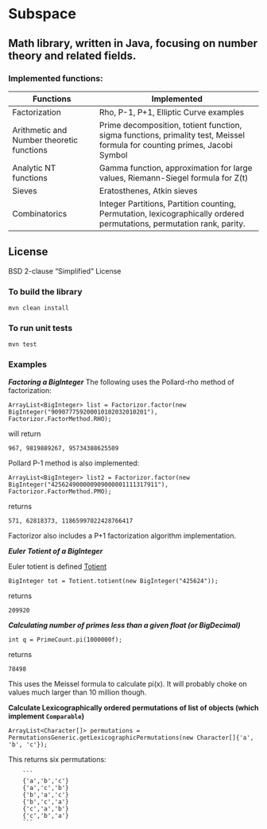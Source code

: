 # Subspace

## Math library, written in Java, focusing on number theory and related fields.

### Implemented functions:

| Functions                                 | Implemented                                                                                                                 |
|-------------------------------------------|-----------------------------------------------------------------------------------------------------------------------------|
| Factorization                             | Rho, P-1, P+1, Elliptic Curve examples                                                                                      |
| Arithmetic and Number theoretic functions | Prime decomposition, totient function, sigma functions, primality test, Meissel formula for  counting primes, Jacobi Symbol |
| Analytic NT functions                     | Gamma function, approximation for large values, Riemann-Siegel formula for Z(t)                                             |
| Sieves                                    | Eratosthenes, Atkin sieves                                                                                                  |
| Combinatorics                             | Integer Partitions, Partition counting, Permutation, lexicographically ordered permutations, permutation rank, parity.      |

## License
BSD 2-clause “Simplified” License

### To build the library

`mvn clean install`

### To run unit tests

`mvn test`

### Examples 

**<i>Factoring a BigInteger</i>**
The following uses the Pollard-rho method of factorization:

`ArrayList<BigInteger> list = Factorizor.factor(new BigInteger("909077759200010102032010201"), Factorizor.FactorMethod.RHO);`

will return

`967, 9819889267, 95734388625509`

Pollard P-1 method is also implemented:

`ArrayList<BigInteger> list2 = Factorizor.factor(new BigInteger("425624900000909000001111317911"), Factorizor.FactorMethod.PMO);`

returns 

 `571, 62818373, 11865997022428766417`
 
 Factorizor also includes a P+1 factorization algorithm implementation.
 
 
**<i>Euler Totient of a BigInteger</i>**
 
 Euler totient is defined [Totient](https://en.wikipedia.org/wiki/Euler%27s_totient_function)
 
 `BigInteger tot = Totient.totient(new BigInteger("425624"));`
 
 returns
 
 `209920`
 
 **<i> Calculating number of primes less than a given float (or BigDecimal)</i>**
 
 `int q = PrimeCount.pi(1000000f);`
 
 returns
 
 `78498`
 
 This uses the Meissel formula to calculate pi(x). It will probably choke on values much larger than 10 million though.

**Calculate Lexicographically ordered permutations of list of objects (which implement `Comparable`)**

`ArrayList<Character[]> permutations = PermutationsGeneric.getLexicographicPermutations(new Character[]{'a', 'b', 'c'});`
		
		
This returns six permutations:
		
		```
		{'a','b','c'}
		{'a','c','b'}
		{'b','a','c'}
		{'b','c','a'}
		{'c','a','b'}
		{'c','b','a'}
		```
